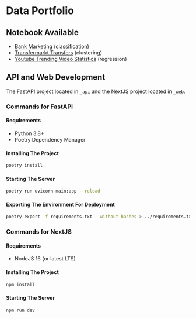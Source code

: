 # Data Portfolio

## Notebook Available
- [Bank Marketing](https://github.com/dendihandian/data-portfolio/blob/master/bank-marketing/bank-marketing.ipynb) (classification)
- [Transfermarkt Transfers](https://github.com/dendihandian/data-portfolio/blob/master/transfermarkt-transfers/transfermarkt-transfers.ipynb) (clustering)
- [Youtube Trending Video Statistics](https://github.com/dendihandian/data-portfolio/blob/master/youtube-views/youtube-views.ipynb) (regression)

## API and Web Development

The FastAPI project located in `_api` and the NextJS project located in `_web`.
### Commands for FastAPI
#### Requirements
- Python 3.8+
- Poetry Dependency Manager

#### Installing The Project
```bash
poetry install
```
#### Starting The Server
```bash
poetry run uvicorn main:app --reload
```
#### Exporting The Environment For Deployment
```bash
poetry export -f requirements.txt --without-hashes > ../requirements.txt
```
### Commands for NextJS
#### Requirements

- NodeJS 16 (or latest LTS)

#### Installing The Project
```bash
npm install
```
#### Starting The Server
```bash
npm run dev
```